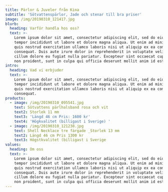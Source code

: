 ```yaml
---
title: Pärlor & Juveler från Kina
subtitle: 'Sötvattenspärlor, Jade och stenar till bra priser'
image: /img/20190310_121417.jpg
blurb:
  heading: Varför handla hos oss?
  text: >-
    Lorem ipsum dolor sit amet, consectetur adipiscing elit, sed do eiusmod
    tempor incididunt ut labore et dolore magna aliqua. Ut enim ad minim veniam,
    quis nostrud exercitation ullamco laboris nisi ut aliquip ex ea commodo
    consequat. Duis aute irure dolor in reprehenderit in voluptate velit esse
    cillum dolore eu fugiat nulla pariatur. Excepteur sint occaecat cupidatat
    non proident, sunt in culpa qui officia deserunt mollit anim id est laborum.
intro:
  heading: Vad vi erbjuder
  text: >-
    Lorem ipsum dolor sit amet, consectetur adipiscing elit, sed do eiusmod
    tempor incididunt ut labore et dolore magna aliqua. Ut enim ad minim veniam,
    quis nostrud exercitation ullamco laboris nisi ut aliquip ex ea commodo
    consequat. 
products:
  - image: /img/20190310_095541.jpg
    text: Sötvattens pärlhalsband rosa och vit
    text2: Storlek 11 mm
    text3: 'Längd 46 cm Pris: 1600 kr'
    text4: 'Högkvalitet (billigast i Sverige) '
  - image: /img/20190310_121238.jpg
    text: Shell Necklace tre färgade _Storlek 13 mm
    text2: Längd 46 cm Pris 1300 kr
    text3: Högstkvalitet (billigast i Sverige
values:
  heading: Om oss
  text: >-
    Lorem ipsum dolor sit amet, consectetur adipiscing elit, sed do eiusmod
    tempor incididunt ut labore et dolore magna aliqua. Ut enim ad minim veniam,
    quis nostrud exercitation ullamco laboris nisi ut aliquip ex ea commodo
    consequat. Duis aute irure dolor in reprehenderit in voluptate velit esse
    cillum dolore eu fugiat nulla pariatur. Excepteur sint occaecat cupidatat
    non proident, sunt in culpa qui officia deserunt mollit anim id est laborum.
---
```



